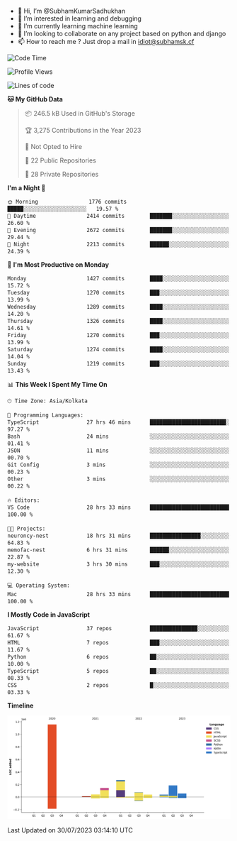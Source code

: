 - 👋 Hi, I’m @SubhamKumarSadhukhan
- 👀 I’m interested in learning and debugging
- 🌱 I’m currently learning machine learning
- 💞️ I’m looking to collaborate on any project based on python and django
- 📫 How to reach me ?
      Just drop a mail in idiot@subhamsk.cf

<!---
SubhamKumarSadhukhan/SubhamKumarSadhukhan is a ✨ special ✨ repository because its `README.md` (this file) appears on your GitHub profile.
You can click the Preview link to take a look at your changes.
--->


<!--START_SECTION:waka-->
![Code Time](http://img.shields.io/badge/Code%20Time-1%2C387%20hrs%2040%20mins-blue)

![Profile Views](http://img.shields.io/badge/Profile%20Views-1-blue)

![Lines of code](https://img.shields.io/badge/From%20Hello%20World%20I%27ve%20Written-2.0%20million%20lines%20of%20code-blue)

**🐱 My GitHub Data** 

> 📦 246.5 kB Used in GitHub's Storage 
 > 
> 🏆 3,275 Contributions in the Year 2023
 > 
> 🚫 Not Opted to Hire
 > 
> 📜 22 Public Repositories 
 > 
> 🔑 28 Private Repositories 
 > 
**I'm a Night 🦉** 

```text
🌞 Morning                1776 commits        █████░░░░░░░░░░░░░░░░░░░░   19.57 % 
🌆 Daytime                2414 commits        ███████░░░░░░░░░░░░░░░░░░   26.60 % 
🌃 Evening                2672 commits        ███████░░░░░░░░░░░░░░░░░░   29.44 % 
🌙 Night                  2213 commits        ██████░░░░░░░░░░░░░░░░░░░   24.39 % 
```
📅 **I'm Most Productive on Monday** 

```text
Monday                   1427 commits        ████░░░░░░░░░░░░░░░░░░░░░   15.72 % 
Tuesday                  1270 commits        ███░░░░░░░░░░░░░░░░░░░░░░   13.99 % 
Wednesday                1289 commits        ████░░░░░░░░░░░░░░░░░░░░░   14.20 % 
Thursday                 1326 commits        ████░░░░░░░░░░░░░░░░░░░░░   14.61 % 
Friday                   1270 commits        ███░░░░░░░░░░░░░░░░░░░░░░   13.99 % 
Saturday                 1274 commits        ████░░░░░░░░░░░░░░░░░░░░░   14.04 % 
Sunday                   1219 commits        ███░░░░░░░░░░░░░░░░░░░░░░   13.43 % 
```


📊 **This Week I Spent My Time On** 

```text
🕑︎ Time Zone: Asia/Kolkata

💬 Programming Languages: 
TypeScript               27 hrs 46 mins      ████████████████████████░   97.27 % 
Bash                     24 mins             ░░░░░░░░░░░░░░░░░░░░░░░░░   01.41 % 
JSON                     11 mins             ░░░░░░░░░░░░░░░░░░░░░░░░░   00.70 % 
Git Config               3 mins              ░░░░░░░░░░░░░░░░░░░░░░░░░   00.23 % 
Other                    3 mins              ░░░░░░░░░░░░░░░░░░░░░░░░░   00.22 % 

🔥 Editors: 
VS Code                  28 hrs 33 mins      █████████████████████████   100.00 % 

🐱‍💻 Projects: 
neuroncy-nest            18 hrs 31 mins      ████████████████░░░░░░░░░   64.83 % 
memofac-nest             6 hrs 31 mins       ██████░░░░░░░░░░░░░░░░░░░   22.87 % 
my-website               3 hrs 30 mins       ███░░░░░░░░░░░░░░░░░░░░░░   12.30 % 

💻 Operating System: 
Mac                      28 hrs 33 mins      █████████████████████████   100.00 % 
```

**I Mostly Code in JavaScript** 

```text
JavaScript               37 repos            ███████████████░░░░░░░░░░   61.67 % 
HTML                     7 repos             ███░░░░░░░░░░░░░░░░░░░░░░   11.67 % 
Python                   6 repos             ██░░░░░░░░░░░░░░░░░░░░░░░   10.00 % 
TypeScript               5 repos             ██░░░░░░░░░░░░░░░░░░░░░░░   08.33 % 
CSS                      2 repos             █░░░░░░░░░░░░░░░░░░░░░░░░   03.33 % 
```



**Timeline**

![Lines of Code chart](https://raw.githubusercontent.com/SubhamKumarSadhukhan/SubhamKumarSadhukhan/main/assets/bar_graph.png)


 Last Updated on 30/07/2023 03:14:10 UTC
<!--END_SECTION:waka-->
